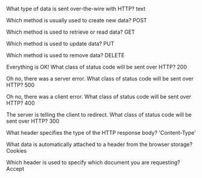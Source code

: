 What type of data is sent over-the-wire with HTTP?
text

Which method is usually used to create new data?
POST

Which method is used to retrieve or read data?
GET

Which method is used to update data?
PUT

Which method is used to remove data?
DELETE

Everything is OK! What class of status code will be sent over HTTP?
200

Oh no, there was a server error. What class of status code will be sent over HTTP?
500

Oh no, there was a client error. What class of status code will be sent over HTTP?
400

The server is telling the client to redirect. What class of status code will be sent over HTTP?
300

What header specifies the type of the HTTP response body?
'Content-Type'

What data is automatically attached to a header from the browser storage?
Cookies

Which header is used to specify which document you are requesting?
Accept
